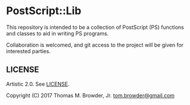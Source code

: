 # PostScript::Lib

This repository is intended to be a collection of PostScript (PS)
functions and classes to aid in writing PS programs.

Collaboration is welcomed, and git access to the project will be given
for interested parties.


## LICENSE

Artistic 2.0. See [LICENSE](https://github.com/tbrowder/PostScript-Lib-Perl6/blob/master/LICENSE).

Copyright (C) 2017 Thomas M. Browder, Jr. <tom.browder@gmail.com>
